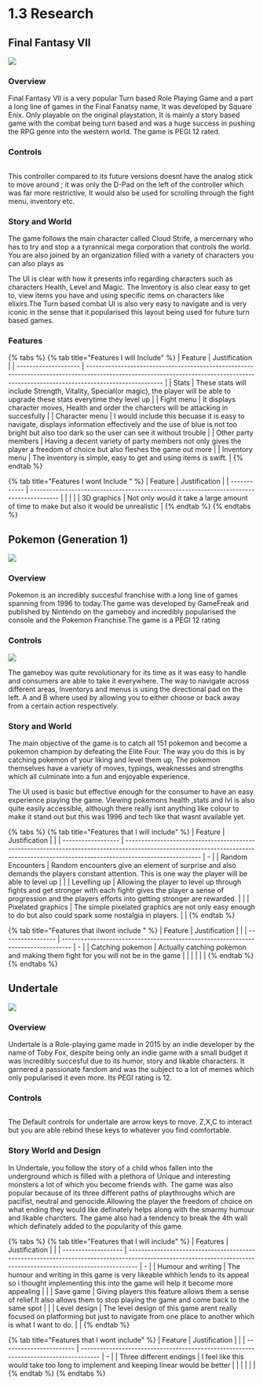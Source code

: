 # 1.3 Research

## **Final Fantasy VII**

![](../.gitbook/assets/Final\_Fantasy\_VII\_Box\_Art.jpg)

### Overview

Final Fantasy VII is a very popular Turn based Role Playing Game and a part a long line of games in the Final Fanatsy name, It was developed by Square Enix. Only playable on the original playstation, It is mainly a story based game with the combat being turn based and was a huge success in pushing the RPG genre into the western world. The game is PEGI 12 rated.

### Controls

<img src="../.gitbook/assets/PSX-Original-Controller.jpg" alt="" data-size="original">

This controller compared to its future versions doesnt have the analog stick to move around ; it was only the D-Pad on the left of the controller which was far more restrictive, It would also be used for scrolling through the fight menu, inventory etc.

### Story and World

The game follows the main character called Cloud Strife, a mercernary who has to try and stop a a tyrannical mega corporation that controls the world. You are also joined by an organization filled with a variety of characters you can also plays as

The UI is clear with how it presents info regarding characters such as characters Health, Level and Magic. The Inventory is also clear easy to get to, view items you have and using specific items on characters like elixirs.The Turn based combat UI is also very easy to navigate and is very iconic in the sense that it popularised this layout being used for future turn based games.

### Features

{% tabs %}
{% tab title="Features I will Include" %}
| Feature              | Justification                                                                                                                                                                        |
| -------------------- | ------------------------------------------------------------------------------------------------------------------------------------------------------------------------------------ |
| Stats                | These stats will include Strength, Vitality, Special(or magic), the player will be able to upgrade these stats everytime they level up                                               |
| Fight menu           | It displays character moves, Health and  order the charcters will be attacking in succesfully                                                                                        |
| Character menu       | I would include this becuase it is easy to navigate, displays information effectively and the use of blue is not too bright but also too dark so the user can see it without trouble |
| Other party members  | Having a decent variety of party members not only gives the player a freedom of choice but also fleshes the game out more                                                            |
| Inventory menu       | The inventory is simple, easy to get and using items is swift.                                                                                                                       |
{% endtab %}

{% tab title="Features I wont Include " %}
| Feature      | Justification                                                                           |
| ------------ | --------------------------------------------------------------------------------------- |
|              |                                                                                         |
| 3D graphics  | Not only would it take a large amount of time to make but also it would be unrealistic  |
{% endtab %}
{% endtabs %}



## Pokemon (Generation 1)

![](<../.gitbook/assets/image (1) (1) (1).png>)

### Overview

Pokemon is an incredibly succesful franchise with a long line of games spanning from 1996 to today.The game was developed by GameFreak and published by Nintendo on the gameboy and incredibly popularised the console and the Pokemon Franchise.The game is a PEGI 12 rating

### Controls

![](<../.gitbook/assets/image (3).png>)

The gameboy was quite revolutionary for its time as it was easy to handle and consumers are able to take it everywhere. The way to navigate across different areas, Inventorys and menus is using the directional pad on the left. A and B where used by allowing you to either choose or back away from a certain action respectively.

### Story and World

The main objective of the game is to catch all 151 pokemon and become a pokemon champion by defeating the Elite Four. The way you do this is by catching pokemon of your liking and level them up, The pokemon themselves have a variety of moves, typings, weaknesses and strengths which all culminate into a fun and enjoyable experience.

The UI used is basic but effective enough for the consumer to have an easy experience playing the game. Viewing pokemons health ,stats and lvl is also quite easily accessible, although there really isnt anything like colour to make it stand out but this was 1996 and tech like that wasnt available yet.

{% tabs %}
{% tab title="Features that I will include" %}
| Feature            | Justification                                                                                                                                                                        |   |
| ------------------ | ------------------------------------------------------------------------------------------------------------------------------------------------------------------------------------ | - |
| Random Encounters  | Random encounters give an element of surprise and also demands the players constant attention. This is one way the player will be able to level up                                   |   |
| Levelling up       | Allowing the player to level up through fights and get stronger with each fightr gives the player a sense of progression and the players efforts into getting stronger are rewarded. |   |
| Pixelated graphics | The simple pixelated graphics are not only easy enough to do but also could spark some nostalgia in players.                                                                         |   |
{% endtab %}

{% tab title="Features that iIwont include " %}
| Feature           | Justification                                                                     |   |
| ----------------- | --------------------------------------------------------------------------------- | - |
| Catching pokemon  |  Actually catching pokemon and making them fight for you will not be in the game  |   |
|                   |                                                                                   |   |
{% endtab %}
{% endtabs %}

## Undertale

![](<../.gitbook/assets/image (4) (1).png>)

### Overview

Undertale is a Role-playing game made in 2015 by an indie developer by the name of Toby Fox, despite being only an indie game with a small budget it was incredibly succesful due to its humor, story and likable characters. It garnered a passionate fandom and was the subject to a lot of memes which only popularised it even more. Its PEGI rating is 12.

### Controls

&#x20;<img src="../.gitbook/assets/image (1) (1).png" alt="" data-size="original">

The Default controls for undertale are arrow keys to move. Z,X,C to interact but you are able rebind these keys to whatever you find comfortable.

### Story World and Design

In Undertale, you follow the story of a child whos fallen into the underground which is filled with a plethora of Unique and interesting monsters a lot of which you become friends with. The game was also popular because of its three different paths of playthroughs which are pacifist, neutral and genocide.Allowing the player the freedom of choice on what ending they would like definately helps along with the smarmy humour and likable charcters. The game also had a tendency to break the 4th wall which definately added to the popularity of this game.

{% tabs %}
{% tab title="Features that I will include" %}
| Features            | Justification                                                                                                                                                   |   |
| ------------------- | --------------------------------------------------------------------------------------------------------------------------------------------------------------- | - |
| Humour and writing  | The humour and writing in this game is very likeable whhich lends to its appeal so i thought implementing this into the game will help it become more appealing |   |
| Save game           | Giving players this feature allows them a sense of relief.It also allows them to stop playing the game and come back to the same spot                           |   |
| Level design        | The level design of this game arent really focused on platforming but just to navigate from one place to another which is what I want to do.                    |   |
{% endtab %}

{% tab title="Features that I wont include" %}
| Feature                 | Justification                                                                        |   |
| ----------------------- | ------------------------------------------------------------------------------------ | - |
| Three different endings | I feel like this would take too long to implement and keeping linear would be better |   |
|                         |                                                                                      |   |
{% endtab %}
{% endtabs %}
